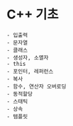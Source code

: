 # C++ 기초
    - 입출력
    - 문자열
    - 클래스
    - 생성자, 소멸자
    - this
    - 포인터, 레퍼런스
    - 복사
    - 함수, 연산자 오버로딩
    - 동적할당
    - 스태틱
    - 상속
    - 템플릿